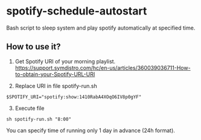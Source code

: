 # spotify-schedule-autostart
Bash script to sleep system and play spotify automatically at specified time.


## How to use it?

1. Get Spotify URI of your morning playlist.
https://support.symdistro.com/hc/en-us/articles/360039036711-How-to-obtain-your-Spotify-URL-URI

2. Replace URI in file spotify-run.sh
```
$SPOTIFY_URI="spotify:show:1410RabA4XOqO6IV8p0gYF"
```

3. Execute file
```
sh spotify-run.sh "8:00"
```

You can specify time of running only 1 day in advance (24h format).
